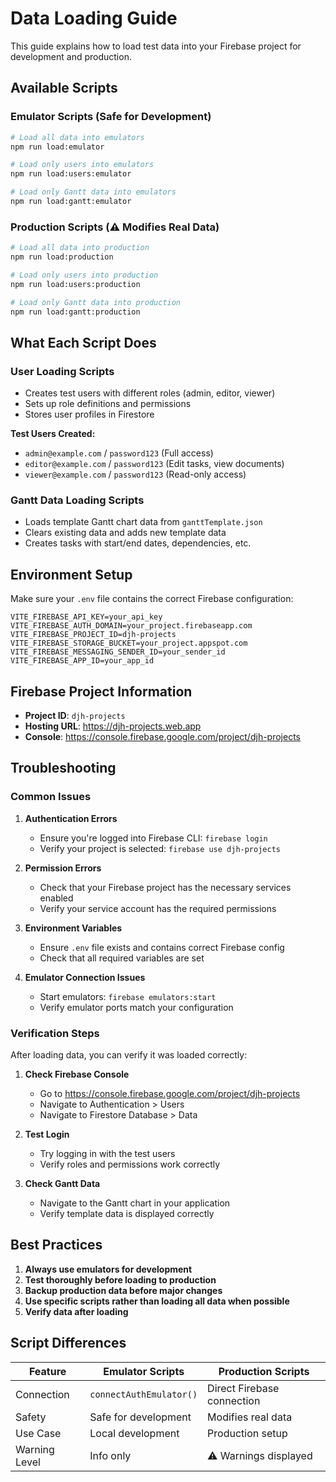 # Data Loading Guide

This guide explains how to load test data into your Firebase project for development and production.

## Available Scripts

### Emulator Scripts (Safe for Development)

```bash
# Load all data into emulators
npm run load:emulator

# Load only users into emulators
npm run load:users:emulator

# Load only Gantt data into emulators
npm run load:gantt:emulator
```

### Production Scripts (⚠️ Modifies Real Data)

```bash
# Load all data into production
npm run load:production

# Load only users into production
npm run load:users:production

# Load only Gantt data into production
npm run load:gantt:production
```

## What Each Script Does

### User Loading Scripts

- Creates test users with different roles (admin, editor, viewer)
- Sets up role definitions and permissions
- Stores user profiles in Firestore

**Test Users Created:**

- `admin@example.com` / `password123` (Full access)
- `editor@example.com` / `password123` (Edit tasks, view documents)
- `viewer@example.com` / `password123` (Read-only access)

### Gantt Data Loading Scripts

- Loads template Gantt chart data from `ganttTemplate.json`
- Clears existing data and adds new template data
- Creates tasks with start/end dates, dependencies, etc.

## Environment Setup

Make sure your `.env` file contains the correct Firebase configuration:

```env
VITE_FIREBASE_API_KEY=your_api_key
VITE_FIREBASE_AUTH_DOMAIN=your_project.firebaseapp.com
VITE_FIREBASE_PROJECT_ID=djh-projects
VITE_FIREBASE_STORAGE_BUCKET=your_project.appspot.com
VITE_FIREBASE_MESSAGING_SENDER_ID=your_sender_id
VITE_FIREBASE_APP_ID=your_app_id
```

## Firebase Project Information

- **Project ID**: `djh-projects`
- **Hosting URL**: https://djh-projects.web.app
- **Console**: https://console.firebase.google.com/project/djh-projects

## Troubleshooting

### Common Issues

1. **Authentication Errors**

   - Ensure you're logged into Firebase CLI: `firebase login`
   - Verify your project is selected: `firebase use djh-projects`

2. **Permission Errors**

   - Check that your Firebase project has the necessary services enabled
   - Verify your service account has the required permissions

3. **Environment Variables**

   - Ensure `.env` file exists and contains correct Firebase config
   - Check that all required variables are set

4. **Emulator Connection Issues**
   - Start emulators: `firebase emulators:start`
   - Verify emulator ports match your configuration

### Verification Steps

After loading data, you can verify it was loaded correctly:

1. **Check Firebase Console**

   - Go to https://console.firebase.google.com/project/djh-projects
   - Navigate to Authentication > Users
   - Navigate to Firestore Database > Data

2. **Test Login**

   - Try logging in with the test users
   - Verify roles and permissions work correctly

3. **Check Gantt Data**
   - Navigate to the Gantt chart in your application
   - Verify template data is displayed correctly

## Best Practices

1. **Always use emulators for development**
2. **Test thoroughly before loading to production**
3. **Backup production data before major changes**
4. **Use specific scripts rather than loading all data when possible**
5. **Verify data after loading**

## Script Differences

| Feature       | Emulator Scripts        | Production Scripts         |
| ------------- | ----------------------- | -------------------------- |
| Connection    | `connectAuthEmulator()` | Direct Firebase connection |
| Safety        | Safe for development    | Modifies real data         |
| Use Case      | Local development       | Production setup           |
| Warning Level | Info only               | ⚠️ Warnings displayed      |
